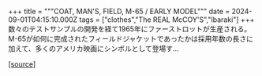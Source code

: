 +++
title = """COAT, MAN'S, FIELD, M-65 / EARLY MODEL"""
date = 2024-09-01T04:15:10.000Z
tags = ["clothes","The REAL McCOY'S","Ibaraki"]
+++
数々のテストサンプルの開発を経て1965年にファーストロットが生産される。 M-65が如何に完成されたフィールドジャケットであったかは採用年数の長さに加えて、多くのアメリカ映画にシンボルとして登場す...

[[source]](https://the-realmccoys.ocnk.net/product/1369)
